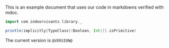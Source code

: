 This is an example document that uses our code in markdowns verified with mdoc.

```scala mdoc
import com.indoorvivants.library._

println(implicitly[TypeClass[(Boolean, Int)]].isPrimitive)
```

The current version is `@VERSION@`
